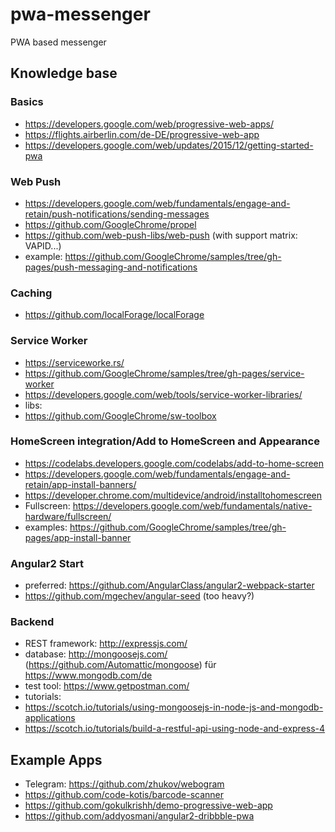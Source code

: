 # pwa-messenger
PWA based messenger

## Knowledge base
### Basics
* https://developers.google.com/web/progressive-web-apps/
* https://flights.airberlin.com/de-DE/progressive-web-app
* https://developers.google.com/web/updates/2015/12/getting-started-pwa

### Web Push
* https://developers.google.com/web/fundamentals/engage-and-retain/push-notifications/sending-messages
* https://github.com/GoogleChrome/propel
* https://github.com/web-push-libs/web-push (with support matrix: VAPID...)
* example: https://github.com/GoogleChrome/samples/tree/gh-pages/push-messaging-and-notifications

### Caching
* https://github.com/localForage/localForage

### Service Worker
* https://serviceworke.rs/
* https://github.com/GoogleChrome/samples/tree/gh-pages/service-worker
* https://developers.google.com/web/tools/service-worker-libraries/
*  libs:
 * https://github.com/GoogleChrome/sw-toolbox

### HomeScreen integration/Add to HomeScreen and Appearance
* https://codelabs.developers.google.com/codelabs/add-to-home-screen
* https://developers.google.com/web/fundamentals/engage-and-retain/app-install-banners/
* https://developer.chrome.com/multidevice/android/installtohomescreen
* Fullscreen: https://developers.google.com/web/fundamentals/native-hardware/fullscreen/
* examples: https://github.com/GoogleChrome/samples/tree/gh-pages/app-install-banner

### Angular2 Start
* preferred: https://github.com/AngularClass/angular2-webpack-starter
* https://github.com/mgechev/angular-seed (too heavy?)

### Backend
* REST framework: http://expressjs.com/
* database: http://mongoosejs.com/ (https://github.com/Automattic/mongoose) für https://www.mongodb.com/de 
* test tool: https://www.getpostman.com/
* tutorials:
 * https://scotch.io/tutorials/using-mongoosejs-in-node-js-and-mongodb-applications
 * https://scotch.io/tutorials/build-a-restful-api-using-node-and-express-4

## Example Apps
* Telegram: https://github.com/zhukov/webogram
* https://github.com/code-kotis/barcode-scanner
* https://github.com/gokulkrishh/demo-progressive-web-app
* https://github.com/addyosmani/angular2-dribbble-pwa
